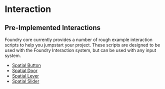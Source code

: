 # Interaction

## Pre-Implemented Interactions
Foundry core currently provides a number of rough example interaction scripts to help you jumpstart your project. These scripts are designed to be used with the Foundry Interaction system, but can be used with any input system.

* [Spatial Button](SpatialButton.md)
* [Spatial Door](SpatialDoor.md)
* [Spatial Lever](SpatialLever.md)
* [Spatial Slider](SpatialSlider.md)
